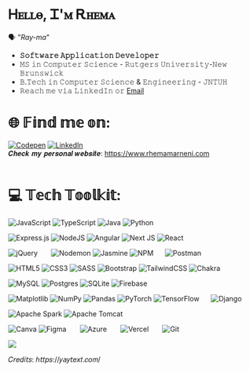 # Ꮋꭼꮮꮮꮎ, Ꮖ'ꮇ Ꭱꮋꭼꮇꭺ
🗣️ "_Ray-ma_" <br>
* **𝚂𝚘𝚏𝚝𝚠𝚊𝚛𝚎 𝙰𝚙𝚙𝚕𝚒𝚌𝚊𝚝𝚒𝚘𝚗 𝙳𝚎𝚟𝚎𝚕𝚘𝚙𝚎𝚛**
* 𝙼𝚂 𝚒𝚗 𝙲𝚘𝚖𝚙𝚞𝚝𝚎𝚛 𝚂𝚌𝚒𝚎𝚗𝚌𝚎 - 𝚁𝚞𝚝𝚐𝚎𝚛𝚜 𝚄𝚗𝚒𝚟𝚎𝚛𝚜𝚒𝚝𝚢-𝙽𝚎𝚠 𝙱𝚛𝚞𝚗𝚜𝚠𝚒𝚌𝚔
* 𝙱.𝚃𝚎𝚌𝚑 𝚒𝚗 𝙲𝚘𝚖𝚙𝚞𝚝𝚎𝚛 𝚂𝚌𝚒𝚎𝚗𝚌𝚎 & 𝙴𝚗𝚐𝚒𝚗𝚎𝚎𝚛𝚒𝚗𝚐 - 𝙹𝙽𝚃𝚄𝙷
* 𝚁𝚎𝚊𝚌𝚑 𝚖𝚎 𝚟𝚒𝚊 𝙻𝚒𝚗𝚔𝚎𝚍𝙸𝚗 𝚘𝚛 [Email](rhema.marneni@gmail.com)

# 🌐 𝔽𝕚𝕟𝕕 𝕞𝕖 𝕠𝕟:
[![Codepen](https://img.shields.io/badge/Codepen-000000?style=for-the-badge&logo=codepen&logoColor=white)](https://codepen.io/rivendell) [![LinkedIn](https://img.shields.io/badge/LinkedIn-%230077B5.svg?logo=linkedin&logoColor=white)](https://linkedin.com/in/rhema-km)
<br>
𝑪𝒉𝒆𝒄𝒌 𝒎𝒚 𝒑𝒆𝒓𝒔𝒐𝒏𝒂𝒍 𝒘𝒆𝒃𝒔𝒊𝒕𝒆: https://www.rhemamarneni.com
<br><br>
# 💻 𝕋𝕖𝕔𝕙 𝕋𝕠𝕠𝕝𝕜𝕚𝕥:
![JavaScript](https://img.shields.io/badge/javascript-%23323330.svg?style=for-the-badge&logo=javascript&logoColor=%23F7DF1E) ![TypeScript](https://img.shields.io/badge/typescript-%23007ACC.svg?style=for-the-badge&logo=typescript&logoColor=white) ![Java](https://img.shields.io/badge/java-%23ED8B00.svg?style=for-the-badge&logo=openjdk&logoColor=white) ![Python](https://img.shields.io/badge/python-3670A0?style=for-the-badge&logo=python&logoColor=ffdd54) 

![Express.js](https://img.shields.io/badge/express.js-%23404d59.svg?style=for-the-badge&logo=express&logoColor=%2361DAFB) ![NodeJS](https://img.shields.io/badge/node.js-6DA55F?style=for-the-badge&logo=node.js&logoColor=white) ![Angular](https://img.shields.io/badge/angular-%23DD0031.svg?style=for-the-badge&logo=angular&logoColor=white) ![Next JS](https://img.shields.io/badge/Next-black?style=for-the-badge&logo=next.js&logoColor=white) ![React](https://img.shields.io/badge/react-%2320232a.svg?style=for-the-badge&logo=react&logoColor=%2361DAFB)

![jQuery](https://img.shields.io/badge/jquery-%230769AD.svg?style=for-the-badge&logo=jquery&logoColor=white)  &nbsp;&nbsp;&nbsp;&nbsp;&nbsp; ![Nodemon](https://img.shields.io/badge/NODEMON-%23323330.svg?style=for-the-badge&logo=nodemon&logoColor=%BBDEAD) ![Jasmine](https://img.shields.io/badge/jasmine-%238A4182.svg?style=for-the-badge&logo=jasmine&logoColor=white) ![NPM](https://img.shields.io/badge/NPM-%23CB3837.svg?style=for-the-badge&logo=npm&logoColor=white)  &nbsp;&nbsp;&nbsp;&nbsp;&nbsp;![Postman](https://img.shields.io/badge/Postman-FF6C37?style=for-the-badge&logo=postman&logoColor=white)

![HTML5](https://img.shields.io/badge/html5-%23E34F26.svg?style=for-the-badge&logo=html5&logoColor=white) ![CSS3](https://img.shields.io/badge/css3-%231572B6.svg?style=for-the-badge&logo=css3&logoColor=white) ![SASS](https://img.shields.io/badge/SASS-hotpink.svg?style=for-the-badge&logo=SASS&logoColor=white) ![Bootstrap](https://img.shields.io/badge/bootstrap-%238511FA.svg?style=for-the-badge&logo=bootstrap&logoColor=white) ![TailwindCSS](https://img.shields.io/badge/tailwindcss-%2338B2AC.svg?style=for-the-badge&logo=tailwind-css&logoColor=white) ![Chakra](https://img.shields.io/badge/chakra-%234ED1C5.svg?style=for-the-badge&logo=chakraui&logoColor=white)


![MySQL](https://img.shields.io/badge/mysql-%2300000f.svg?style=for-the-badge&logo=mysql&logoColor=white) ![Postgres](https://img.shields.io/badge/postgres-%23316192.svg?style=for-the-badge&logo=postgresql&logoColor=white) ![SQLite](https://img.shields.io/badge/sqlite-%2307405e.svg?style=for-the-badge&logo=sqlite&logoColor=white) ![Firebase](https://img.shields.io/badge/firebase-%23039BE5.svg?style=for-the-badge&logo=firebase)

 ![Matplotlib](https://img.shields.io/badge/Matplotlib-%23ffffff.svg?style=for-the-badge&logo=Matplotlib&logoColor=black) ![NumPy](https://img.shields.io/badge/numpy-%23013243.svg?style=for-the-badge&logo=numpy&logoColor=white) ![Pandas](https://img.shields.io/badge/pandas-%23150458.svg?style=for-the-badge&logo=pandas&logoColor=white) ![PyTorch](https://img.shields.io/badge/PyTorch-%23EE4C2C.svg?style=for-the-badge&logo=PyTorch&logoColor=white) ![TensorFlow](https://img.shields.io/badge/TensorFlow-%23FF6F00.svg?style=for-the-badge&logo=TensorFlow&logoColor=white)&nbsp;&nbsp;&nbsp;&nbsp;&nbsp; ![Django](https://img.shields.io/badge/django-%23092E20.svg?style=for-the-badge&logo=django&logoColor=white)
 
![Apache Spark](https://img.shields.io/badge/Apache%20Spark-FDEE21?style=for-the-badge&logo=apachespark&logoColor=black)  ![Apache Tomcat](https://img.shields.io/badge/apache%20tomcat-%23F8DC75.svg?style=for-the-badge&logo=apache-tomcat&logoColor=black)  

![Canva](https://img.shields.io/badge/Canva-%2300C4CC.svg?style=for-the-badge&logo=Canva&logoColor=white) ![Figma](https://img.shields.io/badge/figma-%23F24E1E.svg?style=for-the-badge&logo=figma&logoColor=white)  &nbsp;&nbsp;&nbsp;&nbsp;&nbsp; ![Azure](https://img.shields.io/badge/azure-%230072C6.svg?style=for-the-badge&logo=microsoftazure&logoColor=white) &nbsp;&nbsp;&nbsp;&nbsp;&nbsp;   ![Vercel](https://img.shields.io/badge/vercel-%23000000.svg?style=for-the-badge&logo=vercel&logoColor=white) &nbsp;&nbsp;&nbsp;&nbsp;&nbsp;  ![Git](https://img.shields.io/badge/git-%23F05033.svg?style=for-the-badge&logo=git&logoColor=white)
<br>

![](https://github-readme-streak-stats.herokuapp.com/?user=rhemaMarneni&theme=dark&hide_border=false)<br/>


𝐶𝘳𝑒𝘥𝑖𝘵𝑠: ℎ𝘵𝑡𝘱𝑠://𝑦𝘢𝑦𝘵𝑒𝘹𝑡.𝑐𝘰𝑚/
<!--
- 🔭 I’m currently working on ...
- 🌱 I’m currently learning ...
- 👯 I’m looking to collaborate on ...
- 🤔 I’m looking for help with ...
- 💬 Ask me about ...
- 📫 How to reach me: ...
- 😄 Pronouns: ...
- ⚡ Fun fact: ...
-->
